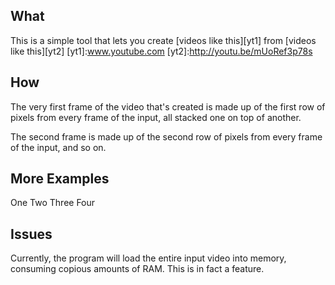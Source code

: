 What
----
This is a simple tool that lets you create [videos like this][yt1] from [videos like this][yt2]
[yt1]:www.youtube.com
[yt2]:http://youtu.be/mUoRef3p78s

How
---
The very first frame of the video that's created is made up of the first row of pixels from every frame of the input, all stacked one on top of another.

The second frame is made up of the second row of pixels from every frame of the input, and so on. 

More Examples
-------------
One Two
Three Four

Issues
------
Currently, the program will load the entire input video into memory, consuming copious amounts of RAM. This is in fact a feature.
